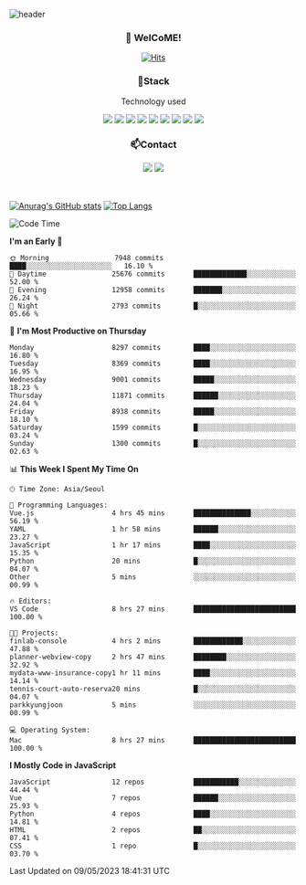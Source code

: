 ![header](https://capsule-render.vercel.app/api?type=waving&color=gradient&height=200&text=Kyungjoon&fontAlign=70&fontAlignY=40&animation=twinkling)

<h3 align="center">👋 WelCoME!</h3>

<div align=center>
  
[![Hits](https://hits.seeyoufarm.com/api/count/incr/badge.svg?url=https%3A%2F%2Fgithub.com%2Fuvula6921&count_bg=%2322BAC9&title_bg=%23827F7F&icon=iconify.svg&icon_color=%2325A27F&title=visits&edge_flat=false)](https://hits.seeyoufarm.com)
  
</div>
<h3 align="center">📌Stack</h3>
<p align="center">Technology used</p>
<div align="center"><img src="https://img.shields.io/badge/HTML5-E34F26?style=flat-square&logo=HTML5&logoColor=white"></img> <img src="https://img.shields.io/badge/CSS3-0A84FF?style=flat-square&logo=CSS3&logoColor=white"></img> <img src="https://img.shields.io/badge/JavaScript-FFCD11?style=flat-square&logo=JavaScript&logoColor=white"></img> <img src="https://img.shields.io/badge/React-00BCF6?style=flat-square&logo=React&logoColor=white"></img> <img src="https://img.shields.io/badge/jQuery-3655FF?style=flat-square&logo=jQuery&logoColor=white"></img> <img src="https://img.shields.io/badge/Ruby-E0115F?style=flat-square&logo=Ruby&logoColor=white"></img> <img src="https://img.shields.io/badge/Python-4B8BBE?style=flat-square&logo=Python&logoColor=white"></img> <img src="https://img.shields.io/badge/Vue-4FC08D?style=flat-square&logo=Vue.js&logoColor=white"></img> <img src="https://img.shields.io/badge/Nuxt-00DC82?style=flat-square&logo=Nuxt.js&logoColor=white"></img></div>

<h3 align="center">📫Contact</h3>
<div align="center"><a href="https://velog.io/@uvula6921/"><img src="https://img.shields.io/badge/Blog-20c997?style=flat-square&logo=V&logoColor=white"/></a> <a href="pkj6921@gmail.com"><img src="https://img.shields.io/badge/Gmail-EA4335?style=flat-square&logo=Gmail&logoColor=white"/></a></div>
<br>
<br>

[![Anurag's GitHub stats](https://github-readme-stats.vercel.app/api?username=uvula6921&hide=stars,issues&show_icons=true&count_private=true&theme=tokyonight)](https://github.com/anuraghazra/github-readme-stats)
[![Top Langs](https://github-readme-stats.vercel.app/api/top-langs/?username=uvula6921&hide=css,jupyter%20notebook,html&exclude_repo=uvula6921,uvula6921.github.io&layout=compact&langs_count=8)](https://github.com/anuraghazra/github-readme-stats)

<!--START_SECTION:waka-->
![Code Time](http://img.shields.io/badge/Code%20Time-1%2C564%20hrs%2049%20mins-blue)

**I'm an Early 🐤** 

```text
🌞 Morning                7948 commits        ████░░░░░░░░░░░░░░░░░░░░░   16.10 % 
🌆 Daytime                25676 commits       █████████████░░░░░░░░░░░░   52.00 % 
🌃 Evening                12958 commits       ███████░░░░░░░░░░░░░░░░░░   26.24 % 
🌙 Night                  2793 commits        █░░░░░░░░░░░░░░░░░░░░░░░░   05.66 % 
```
📅 **I'm Most Productive on Thursday** 

```text
Monday                   8297 commits        ████░░░░░░░░░░░░░░░░░░░░░   16.80 % 
Tuesday                  8369 commits        ████░░░░░░░░░░░░░░░░░░░░░   16.95 % 
Wednesday                9001 commits        █████░░░░░░░░░░░░░░░░░░░░   18.23 % 
Thursday                 11871 commits       ██████░░░░░░░░░░░░░░░░░░░   24.04 % 
Friday                   8938 commits        █████░░░░░░░░░░░░░░░░░░░░   18.10 % 
Saturday                 1599 commits        █░░░░░░░░░░░░░░░░░░░░░░░░   03.24 % 
Sunday                   1300 commits        █░░░░░░░░░░░░░░░░░░░░░░░░   02.63 % 
```


📊 **This Week I Spent My Time On** 

```text
🕑︎ Time Zone: Asia/Seoul

💬 Programming Languages: 
Vue.js                   4 hrs 45 mins       ██████████████░░░░░░░░░░░   56.19 % 
YAML                     1 hr 58 mins        ██████░░░░░░░░░░░░░░░░░░░   23.27 % 
JavaScript               1 hr 17 mins        ████░░░░░░░░░░░░░░░░░░░░░   15.35 % 
Python                   20 mins             █░░░░░░░░░░░░░░░░░░░░░░░░   04.07 % 
Other                    5 mins              ░░░░░░░░░░░░░░░░░░░░░░░░░   00.99 % 

🔥 Editors: 
VS Code                  8 hrs 27 mins       █████████████████████████   100.00 % 

🐱‍💻 Projects: 
finlab-console           4 hrs 2 mins        ████████████░░░░░░░░░░░░░   47.88 % 
planner-webview-copy     2 hrs 47 mins       ████████░░░░░░░░░░░░░░░░░   32.92 % 
mydata-www-insurance-copy1 hr 11 mins        ████░░░░░░░░░░░░░░░░░░░░░   14.14 % 
tennis-court-auto-reserva20 mins             █░░░░░░░░░░░░░░░░░░░░░░░░   04.07 % 
parkkyungjoon            5 mins              ░░░░░░░░░░░░░░░░░░░░░░░░░   00.99 % 

💻 Operating System: 
Mac                      8 hrs 27 mins       █████████████████████████   100.00 % 
```

**I Mostly Code in JavaScript** 

```text
JavaScript               12 repos            ███████████░░░░░░░░░░░░░░   44.44 % 
Vue                      7 repos             ██████░░░░░░░░░░░░░░░░░░░   25.93 % 
Python                   4 repos             ████░░░░░░░░░░░░░░░░░░░░░   14.81 % 
HTML                     2 repos             ██░░░░░░░░░░░░░░░░░░░░░░░   07.41 % 
CSS                      1 repo              █░░░░░░░░░░░░░░░░░░░░░░░░   03.70 % 
```




 Last Updated on 09/05/2023 18:41:31 UTC
<!--END_SECTION:waka-->
